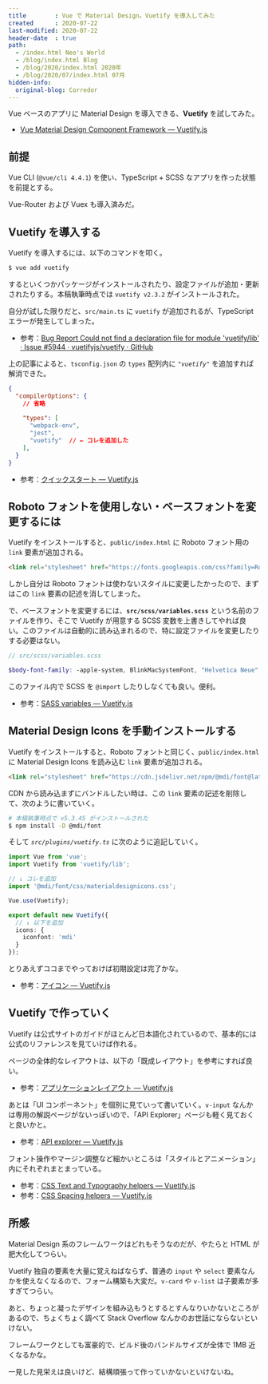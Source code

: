```yaml
---
title        : Vue で Material Design。Vuetify を導入してみた
created      : 2020-07-22
last-modified: 2020-07-22
header-date  : true
path:
  - /index.html Neo's World
  - /blog/index.html Blog
  - /blog/2020/index.html 2020年
  - /blog/2020/07/index.html 07月
hidden-info:
  original-blog: Corredor
---
```


Vue ベースのアプリに Material Design を導入できる、**Vuetify** を試してみた。

- [Vue Material Design Component Framework — Vuetify.js](https://vuetifyjs.com/ja/)

## 前提

Vue CLI (`@vue/cli 4.4.1`) を使い、TypeScript + SCSS なアプリを作った状態を前提とする。

Vue-Router および Vuex も導入済みだ。

## Vuetify を導入する

Vuetify を導入するには、以下のコマンドを叩く。

```bash
$ vue add vuetify
```

するといくつかパッケージがインストールされたり、設定ファイルが追加・更新されたりする。本稿執筆時点では `vuetify v2.3.2` がインストールされた。

自分が試した限りだと、`src/main.ts` に `vuetify` が追加されるが、TypeScript エラーが発生してしまった。

- 参考：[Bug Report Could not find a declaration file for module 'vuetify/lib' · Issue #5944 · vuetifyjs/vuetify · GitHub](https://github.com/vuetifyjs/vuetify/issues/5944#issuecomment-480494060)

上の記事によると、`tsconfig.json` の `types` 配列内に *`"vuetify"`* を追加すれば解消できた。

```json
{
  "compilerOptions": {
    // 省略
    
    "types": [
      "webpack-env",
      "jest",
      "vuetify"  // ← コレを追加した
    ],
  }
}
```

- 参考：[クイックスタート — Vuetify.js](https://vuetifyjs.com/ja/getting-started/quick-start/)

## Roboto フォントを使用しない・ベースフォントを変更するには

Vuetify をインストールすると、`public/index.html` に Roboto フォント用の `link` 要素が追加される。

```html
<link rel="stylesheet" href="https://fonts.googleapis.com/css?family=Roboto:100,300,400,500,700,900">
```

しかし自分は Roboto フォントは使わないスタイルに変更したかったので、まずはこの `link` 要素の記述を消してしまった。

で、ベースフォントを変更するには、**`src/scss/variables.scss`** という名前のファイルを作り、そこで Vuetify が用意する SCSS 変数を上書きしてやれば良い。このファイルは自動的に読み込まれるので、特に設定ファイルを変更したりする必要はない。

```scss
// src/scss/variables.scss

$body-font-family: -apple-system, BlinkMacSystemFont, "Helvetica Neue", Helvetica, YuGothic, "Yu Gothic", "Hiragino Sans", "Hiragino Kaku Gothic ProN", Meiryo, sans-serif;
```

このファイル内で SCSS を `@import` したりしなくても良い。便利。

- 参考：[SASS variables — Vuetify.js](https://vuetifyjs.com/ja/customization/sass-variables/)

## Material Design Icons を手動インストールする

Vuetify をインストールすると、Roboto フォントと同じく、`public/index.html` に Material Design Icons を読み込む `link` 要素が追加される。

```html
<link rel="stylesheet" href="https://cdn.jsdelivr.net/npm/@mdi/font@latest/css/materialdesignicons.min.css">
```

CDN から読み込まずにバンドルしたい時は、この `link` 要素の記述を削除して、次のように書いていく。

```bash
# 本稿執筆時点で v5.3.45 がインストールされた
$ npm install -D @mdi/font
```

そして *`src/plugins/vuetify.ts`* に次のように追記していく。

```typescript
import Vue from 'vue';
import Vuetify from 'vuetify/lib';

// ↓ コレを追加
import '@mdi/font/css/materialdesignicons.css';

Vue.use(Vuetify);

export default new Vuetify({
  // ↓ 以下を追加
  icons: {
    iconfont: 'mdi'
  }
});
```

とりあえずココまでやっておけば初期設定は完了かな。

- 参考：[アイコン — Vuetify.js](https://vuetifyjs.com/ja/customization/icons/)

## Vuetify で作っていく

Vuetify は公式サイトのガイドがほとんど日本語化されているので、基本的には公式のリファレンスを見ていけば作れる。

ページの全体的なレイアウトは、以下の「既成レイアウト」を参考にすれば良い。

- 参考：[アプリケーションレイアウト — Vuetify.js](https://vuetifyjs.com/ja/getting-started/pre-made-layouts/)

あとは「UI コンポーネント」を個別に見ていって書いていく。`v-input` なんかは専用の解説ページがないっぽいので、「API Explorer」ページも軽く見ておくと良いかと。

- 参考：[API explorer — Vuetify.js](https://vuetifyjs.com/ja/components/api-explorer/)

フォント操作やマージン調整など細かいところは「スタイルとアニメーション」内にそれぞれまとまっている。

- 参考：[CSS Text and Typography helpers — Vuetify.js](https://vuetifyjs.com/ja/styles/text-and-typography/)
- 参考：[CSS Spacing helpers — Vuetify.js](https://vuetifyjs.com/ja/styles/spacing/)

## 所感

Material Design 系のフレームワークはどれもそうなのだが、やたらと HTML が肥大化してつらい。

Vuetify 独自の要素を大量に覚えねばならず、普通の `input` や `select` 要素なんかを使えなくなるので、フォーム構築も大変だ。`v-card` や `v-list` は子要素が多すぎてつらい。

あと、ちょっと凝ったデザインを組み込もうとするとすんなりいかないところがあるので、ちょくちょく調べて Stack Overflow なんかのお世話にならないといけない。

フレームワークとしても富豪的で、ビルド後のバンドルサイズが全体で 1MB 近くなるかな。

一見した見栄えは良いけど、結構頑張って作っていかないといけないね。
